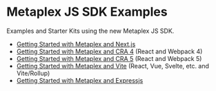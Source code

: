# Metaplex JS SDK Examples

Examples and Starter Kits using the new Metaplex JS SDK.

- [Getting Started with Metaplex and Next.js](./getting-started-nextjs)
- [Getting Started with Metaplex and CRA 4](./getting-started-react-cra4) (React and Webpack 4)
- [Getting Started with Metaplex and CRA 5](./getting-started-react-cra5) (React and Webpack 5)
- [Getting Started with Metaplex and Vite](./getting-started-vite) (React, Vue, Svelte, etc. and Vite/Rollup)
- [Getting Started with Metaplex and Expressjs](./getting-started-expressjs)
